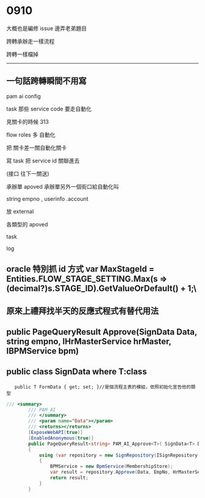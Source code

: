 # 0910

大概也是編修 issue 邊弄老弟題目

跨轉承辦走一樣流程


跨轉一樣檔掉

---

## 一句話跨轉瞬間不用寫

pam ai config

task 那些 service code 要走自動化

見關卡的時候  313

flow roles 多 自動化

把 關卡差一關自動化關卡

寫 task 把 service id 關聯進去

(接口 往下一關送)

承辦單 apoved 承辦單另外一個街口給自動化叫

string empno , userinfo .account

放 external

各類型的 apoved

task

 log

## oracle 特別抓 id 方式 var MaxStageId = Entities.FLOW_STAGE_SETTING.Max(s => (decimal?)s.STAGE_ID).GetValueOrDefault() + 1;\

## 原來上禮拜找半天的反應式程式有替代用法

## public PageQueryResult<string> Approve(SignData<T> Data, string empno, IHrMasterService hrMaster, IBPMService bpm)

## public class SignData<T> where T:class

       public T FormData { get; set; }//是個流程主表的模組，依照初始化宣告他的類型

```c#
/// <summary>
        /// PAM_AI
        /// </summary>
        /// <param name="Data"></param>
        /// <returns></returns>
        [ExposeWebAPI(true)]
        [EnabledAnonymous(true)]
        public PageQueryResult<string> PAM_AI_Approve<T>( SignData<T> Data , string EmpNo) where T : SignData<T>
        {
            using (var repository = new SignRepository(ISignRepository < T > where:T: SignData<T> Decorator))
            {
                BPMService = new BpmService(MembershipStore);
                var result = repository.Approve(Data, EmpNo, HrMasterService, BPMService);
                return result;
            }
        }
```